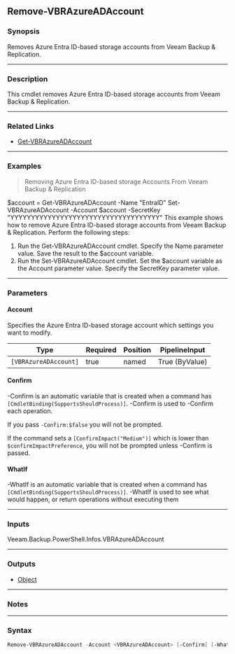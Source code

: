 Remove-VBRAzureADAccount
------------------------

### Synopsis
Removes Azure Entra ID-based storage accounts from Veeam Backup & Replication.

---

### Description

This cmdlet removes Azure Entra ID-based storage accounts from Veeam Backup & Replication.

---

### Related Links
* [Get-VBRAzureADAccount](Get-VBRAzureADAccount)

---

### Examples
> Removing Azure Entra ID-based storage Accounts From Veeam Backup & Replication

$account = Get-VBRAzureADAccount -Name "EntraID"
Set-VBRAzureADAccount -Account $account -SecretKey "YYYYYYYYYYYYYYYYYYYYYYYYYYYYYYYYYYYY"
This example shows how to remove Azure Entra ID-based storage accounts from Veeam Backup & Replication.
Perform the following steps:
1. Run the Get-VBRAzureADAccount cmdlet. Specify the Name parameter value. Save the result to the $account variable.
2. Run the Set-VBRAzureADAccount cmdlet. Set the $account variable as the Account parameter value. Specify the SecretKey parameter value.

---

### Parameters
#### **Account**
Specifies the Azure Entra ID-based storage account which settings you want to modify.

|Type                 |Required|Position|PipelineInput |
|---------------------|--------|--------|--------------|
|`[VBRAzureADAccount]`|true    |named   |True (ByValue)|

#### **Confirm**
-Confirm is an automatic variable that is created when a command has ```[CmdletBinding(SupportsShouldProcess)]```.
-Confirm is used to -Confirm each operation.

If you pass ```-Confirm:$false``` you will not be prompted.

If the command sets a ```[ConfirmImpact("Medium")]``` which is lower than ```$confirmImpactPreference```, you will not be prompted unless -Confirm is passed.

#### **WhatIf**
-WhatIf is an automatic variable that is created when a command has ```[CmdletBinding(SupportsShouldProcess)]```.
-WhatIf is used to see what would happen, or return operations without executing them

---

### Inputs
Veeam.Backup.PowerShell.Infos.VBRAzureADAccount

---

### Outputs
* [Object](https://learn.microsoft.com/en-us/dotnet/api/System.Object)

---

### Notes

---

### Syntax
```PowerShell
Remove-VBRAzureADAccount -Account <VBRAzureADAccount> [-Confirm] [-WhatIf] [<CommonParameters>]
```
